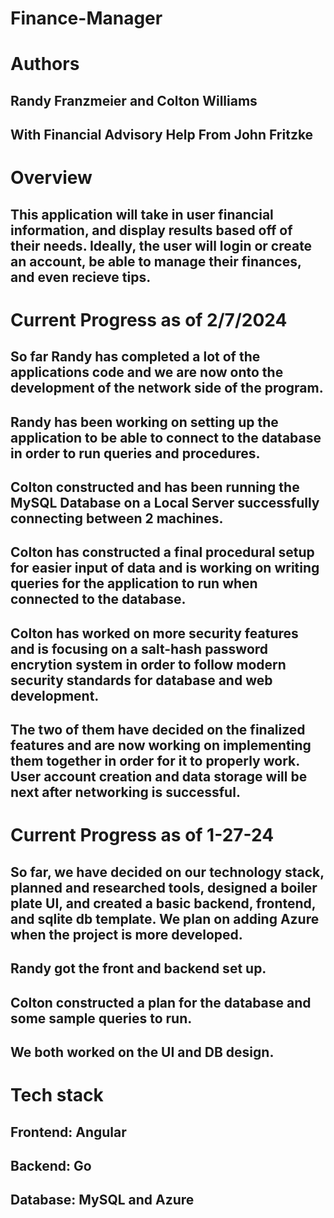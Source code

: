 # Finance-Manager

# Authors
## Randy Franzmeier and Colton Williams

## With Financial Advisory Help From John Fritzke

# Overview
## This application will take in user financial information, and display results based off of their needs. Ideally, the user will login or create an account, be able to manage their finances, and even recieve tips.

# Current Progress as of 2/7/2024
## So far Randy has completed a lot of the applications code and we are now onto the development of the network side of the program.
## Randy has been working on setting up the application to be able to connect to the database in order to run queries and procedures.
## Colton constructed and has been running the MySQL Database on a Local Server successfully connecting between 2 machines.
## Colton has constructed a final procedural setup for easier input of data and is working on writing queries for the application to run when connected to the database.
## Colton has worked on more security features and is focusing on a salt-hash password encrytion system in order to follow modern security standards for database and web development.
## The two of them have decided on the finalized features and are now working on implementing them together in order for it to properly work. User account creation and data storage will be next after networking is successful.

# Current Progress as of 1-27-24
## So far, we have decided on our technology stack, planned and researched tools, designed a boiler plate UI, and created a basic backend, frontend, and sqlite db template. We plan on adding Azure when the project is more developed.
## Randy got the front and backend set up.
## Colton constructed a plan for the database and some sample queries to run.
## We both worked on the UI and DB design.

# Tech stack
## Frontend: Angular
## Backend: Go
## Database: MySQL and Azure


